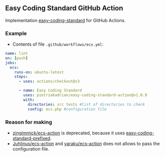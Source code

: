 ## Easy Coding Standard GitHub Action

Implementation [easy-coding-standard](https://github.com/easy-coding-standard/easy-coding-standard) for GitHub Actions.

### Example

- Contents of file `.github/workflows/ecs.yml`:

```yml
name: lint
on: [push]
jobs:
  ecs:
    runs-on: ubuntu-latest
    steps:
      - uses: actions/checkout@v3

      - name: Easy Coding Standard
        uses: pietrzakadrian/easy-coding-standard-action@v1.0.9
        with:
          directories: src tests #list of directories to check
          config: ecs.php #configuration file
```

### Reason for making

- [zingimmick/ecs-action](https://github.com/marketplace/actions/easy-coding-standard-action) is deprecated, because it uses [easy-coding-standard-prefixed](https://github.com/deprecated-packages/easy-coding-standard-prefixed).
- [Juhlinus/ecs-action](https://github.com/marketplace/actions/easy-coding-standard-github-action) and [yaraku/ecs-action](https://github.com/marketplace/actions/yaraku-easy-coding-standard-github-action) does not allows to pass the configuration file.
